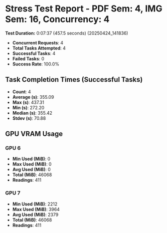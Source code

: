 # Stress Test Report - PDF Sem: 4, IMG Sem: 16, Concurrency: 4

**Test Duration:** 0:07:37 (457.5 seconds) (20250424_141836)

- **Concurrent Requests**: 4
- **Total Tasks Attempted**: 4
- **Successful Tasks**: 4
- **Failed Tasks**: 0
- **Success Rate**: 100.0%

## Task Completion Times (Successful Tasks)

- **Count**: 4
- **Average (s)**: 355.09
- **Max (s)**: 437.31
- **Min (s)**: 272.20
- **Median (s)**: 355.42
- **Stdev (s)**: 70.88

## GPU VRAM Usage

### GPU 6

- **Min Used (MiB)**: 0
- **Max Used (MiB)**: 0
- **Avg Used (MiB)**: 0
- **Total (MiB)**: 46068
- **Readings**: 411

### GPU 7

- **Min Used (MiB)**: 2212
- **Max Used (MiB)**: 3964
- **Avg Used (MiB)**: 2379
- **Total (MiB)**: 46068
- **Readings**: 411


